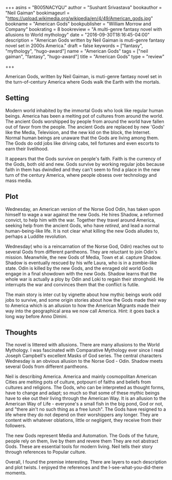 +++
asins = "B005NACYQU"
author = "Sushant Srivastava"
bookauthor = "Neil Gaiman"
bookimageurl = "https://upload.wikimedia.org/wikipedia/en/4/49/American_gods.jpg"
bookname = "American Gods"
bookpublisher = "William Morrow and Company"
bookrating = 8
bookreview = "A multi-genre fantasy novel with allusions to World mythology"
date = "2016-09-30T18:16:45-04:00"
description = "American Gods written by Neil Gaiman is muti-genre fantasy novel set in 2000s America."
draft = false
keywords = ["fantasy", "mythology", "hugo-award"]
name = "American Gods"
tags = ["neil gaiman", "fantasy", "hugo-award"]
title = "American Gods"
type = "review"

+++

American Gods, written by Neil Gaiman, is muti-genre fantasy novel set in the turn-of-century America where
Gods walk the Earth with the mortals.


## Setting

Modern world inhabited by the immortal Gods who look like regular human beings.
America has been a melting pot of cultures from around the world. The ancient Gods
worshipped by people from around the world have fallen out of favor from the
people. The ancient Gods are replaced by new 'Gods' like the Media, Television, and
the new kid on the block, the Internet. Normal human beings are unaware that
the Gods are living among them. The Gods do odd jobs like driving cabs, tell fortunes
and even escorts to earn their livelihood.


It appears that the Gods survive on people's faith. Faith is the currency of the
Gods, both old and new. Gods survive by working regular jobs because faith in them
has dwindled and they can't seem to find a place in the new turn of the century America,
where people obsess over technology and mass media.


## Plot

Wednesday, an American version of the Norse God Odin, has taken upon himself to wage a war against the new Gods. He hires Shadow, a reformed convict, to help him with the war. Together they travel around America, seeking help from the ancient Gods, who have *retired*, and lead a normal human-being-like life. It is not clear what killing the new Gods alludes to, perhaps a Luddite revolution.

Wednesday( who is a reincarnation of the Norse God, Odin) reaches out to several Gods from different pantheons. They are reluctant to join Odin's mission. Meanwhile, the new Gods of Media, Town et al. capture Shadow. Shadow is eventually rescued by his wife Laura, who is in a zombie-like state. Odin is killed by the new Gods, and the enraged old world Gods
engage in a final showdown with the new Gods. Shadow learns that the whole war is actually a ploy by Odin and Loki to regain their stronghold. He interrupts the war and convinces them that the conflict is futile. 

The main story is inter cut by vignette about how mythic beings work odd jobs to survive, and some origin stories about how the Gods made their way to America which is an allusion to how the American Migrants made their way into the geographical area we now call America. Hint: it goes back a long way before Anno Dimini.


## Thoughts

The novel is littered with allusions. There are many allusions to the World Mythology.
I was fascinated with Comparative Mythology ever since I read Joseph Campbell's excellent Masks of God series.
The central characters Wednesday is an obvious allusion to the Norse God - Odin. Shadow meets several Gods from different pantheons.

Neil is describing America. America and mainly cosmopolitan American Cities are melting pots of culture, potpourri of faiths and beliefs from cultures and religions. The Gods, who can be interpreted as thought forms,
have to change and adapt; so much so that some of these mythic beings have to eke out their living through the American Way. It is an allusion to the American Way of Life - everyone's a small fish in the big pond, God or not,
and "there ain't no such thing as a free lunch". The Gods have resigned to a life where they do not depend on their
worshippers any longer. They are content with whatever oblations, little or negligent, they receive from their followers.

The new Gods represent Media and Automation. The Gods of the future, people rely on them, live by them and revere them
They are not abstract Gods. These are essential tools for modern living. Neil tells their story through references to Popular
culture.

Overall, I found the premise interesting. There are layers to each description and plot twists. I enjoyed the references
and the I-see-what-you-did-there moments.
